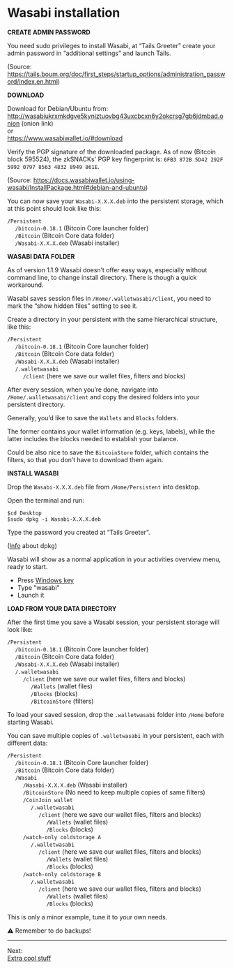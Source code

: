 # Wasabi installation

**CREATE ADMIN PASSWORD**

You need sudo privileges to install Wasabi, at “Tails Greeter” create your admin password in “additional settings” and launch Tails.

(Source: https://tails.boum.org/doc/first_steps/startup_options/administration_password/index.en.html)

**DOWNLOAD**

Download for Debian/Ubuntu from:  
http://wasabiukrxmkdgve5kynjztuovbg43uxcbcxn6y2okcrsg7gb6jdmbad.onion (onion link)  
or  
https://www.wasabiwallet.io/#download

Verify the PGP signature of the downloaded package. As of now (Bitcoin block 595524), the zkSNACKs' PGP key fingerprint is:   `6FB3 872B 5D42 292F 5992 0797 8563 4832 8949 861E`.

(Source: https://docs.wasabiwallet.io/using-wasabi/InstallPackage.html#debian-and-ubuntu)

You can now save your `Wasabi-X.X.X.deb` into the persistent storage, which at this point should look like this:

`/Persistent`  
&emsp; `/bitcoin-0.18.1` (Bitcoin Core launcher folder)  
&emsp; `/Bitcoin`  (Bitcoin Core data folder)  
&emsp; `/Wasabi-X.X.X.deb` (Wasabi installer)  

**WASABI DATA FOLDER**

As of version 1.1.9 Wasabi doesn’t offer easy ways, especially without command line, to change install directory. There is though a quick workaround.

Wasabi saves session files in `/Home/.walletwasabi/client`, you need to mark the “show hidden files” setting to see it.

Create a directory in your persistent with the same hierarchical structure, like this:

`/Persistent`  
&emsp; `/bitcoin-0.18.1` (Bitcoin Core launcher folder)  
&emsp; `/Bitcoin`  (Bitcoin Core data folder)  
&emsp; `/Wasabi-X.X.X.deb` (Wasabi installer)  
&emsp; `/.walletwasabi`  
&emsp; &emsp; `/client` (here we save our wallet files, filters and blocks)

After every session, when you’re done, navigate into `/Home/.walletwasabi/client` and copy the desired folders into your persistent directory.

Generally, you’d like to save the `Wallets` and `Blocks` folders.

The former contains your wallet information (e.g. keys, labels), while the latter includes the blocks needed to establish your balance.

Could be also nice to save the `BitcoinStore` folder, which contains the filters, so that you don’t have to download them again.

**INSTALL WASABI**

Drop the `Wasabi-X.X.X.deb` file from `/Home/Persistent` into desktop.

Open the terminal and run:

`$cd Desktop`  
`$sudo dpkg -i Wasabi-X.X.X.deb`

Type the password you created at “Tails Greeter”.

([Info](https://help.ubuntu.com/lts/serverguide/dpkg.html) about dpkg)

Wasabi will show as a normal application in your activities overview menu, ready to start.

* Press [Windows key](https://en.wikipedia.org/wiki/Windows_key)
* Type "wasabi"
* Launch it

**LOAD FROM YOUR DATA DIRECTORY**

After the first time you save a Wasabi session, your persistent storage will look like:

`/Persistent`  
&emsp; `/bitcoin-0.18.1` (Bitcoin Core launcher folder)  
&emsp; `/Bitcoin`  (Bitcoin Core data folder)  
&emsp; `/Wasabi-X.X.X.deb` (Wasabi installer)  
&emsp; `/.walletwasabi`  
&emsp; &emsp; `/client` (here we save our wallet files, filters and blocks)  
&emsp; &emsp; &emsp; `/Wallets` (wallet files)  
&emsp; &emsp; &emsp; `/Blocks` (blocks)     
&emsp; &emsp; &emsp; `/BitcoinStore` (filters)  

To load your saved session, drop the `.walletwasabi` folder into `/Home` before starting Wasabi.
 
You can save multiple copies of `.walletwasabi` in your persistent, each with different data:

`/Persistent`  
&emsp; `/bitcoin-0.18.1` (Bitcoin Core launcher folder)    
&emsp; `/Bitcoin`  (Bitcoin Core data folder)  
&emsp; `/Wasabi`   
&emsp; &emsp; `/Wasabi-X.X.X.deb` (Wasabi installer)  
&emsp; &emsp; `/BitcoinStore` (No need to keep multiple copies of same filters)  
&emsp; &emsp; `/CoinJoin wallet`   
&emsp; &emsp; &emsp; `/.walletwasabi`    
&emsp; &emsp; &emsp; &emsp; `/client` (here we save our wallet files, filters and blocks)   
&emsp; &emsp; &emsp; &emsp; &emsp; `/Wallets` (wallet files)   
&emsp; &emsp; &emsp; &emsp; &emsp; `/Blocks` (blocks)  
&emsp; &emsp; `/watch-only coldstorage A`   
&emsp; &emsp; &emsp; `/.walletwasabi`    
&emsp; &emsp; &emsp; &emsp; `/client` (here we save our wallet files, filters and blocks)   
&emsp; &emsp; &emsp; &emsp; &emsp; `/Wallets` (wallet files)   
&emsp; &emsp; &emsp; &emsp; &emsp; `/Blocks` (blocks)  
&emsp; &emsp; `/watch-only coldstorage B`   
&emsp; &emsp; &emsp; `/.walletwasabi`    
&emsp; &emsp; &emsp; &emsp; `/client` (here we save our wallet files, filters and blocks)   
&emsp; &emsp; &emsp; &emsp; &emsp; `/Wallets` (wallet files)   
&emsp; &emsp; &emsp; &emsp; &emsp; `/Blocks` (blocks)

This is only a minor example, tune it to your own needs.

:warning: Remember to do backups!

---
Next:  
[Extra cool stuff](Extra_cool_stuff.md)
